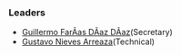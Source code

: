 ### Leaders

* [Guillermo FarÃ­as DÃ­az DÃ­az](mailto:guillermo.farias@owasp.org)(Secretary)
* [Gustavo Nieves Arreaza](mailto:gustavo.nievesarreaza@owasp.org)(Technical)

